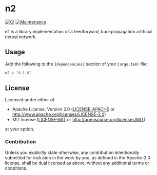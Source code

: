 # n2

[![CI]][workflow]
[![Maintenance]][repo]

[CI]: https://github.com/nerosnm/n2/actions/workflows/ci.yml/badge.svg?branch=master
[workflow]: https://github.com/nerosnm/n2/actions/workflows/ci.yml
[Maintenance]: https://img.shields.io/badge/maintenance-actively--developed-brightgreen.svg
[repo]: https://github.com/nerosnm/n2

`n2` is a library implementation of a feedforward, backpropagation artificial neural network.

## Usage

Add the following to the `[dependencies]` section of your `Cargo.toml` file:

```toml
n2 = "0.1.0"
```

## License

Licensed under either of

- Apache License, Version 2.0 ([LICENSE-APACHE](LICENSE-APACHE) or 
  http://www.apache.org/licenses/LICENSE-2.0)
- MIT license ([LICENSE-MIT](LICENSE-MIT) or http://opensource.org/licenses/MIT)

at your option.

### Contribution

Unless you explicitly state otherwise, any contribution intentionally submitted for inclusion in the 
work by you, as defined in the Apache-2.0 license, shall be dual licensed as above, without any 
additional terms or conditions.
